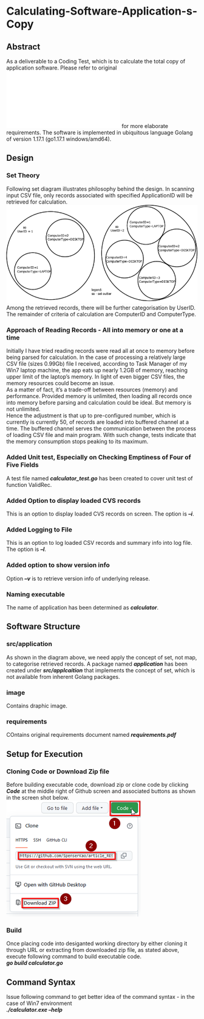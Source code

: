 # Calculating-Software-Application-s-Copy
## Abstract
As a deliverable to a Coding Test, which is to calculate the total copy of application software. Please refer to original ![requirements](requirements/requirements.pdf "requirements")  for more elaborate requirements. The software is implemented in ubiquitous language Golang of version 1.17.1 (go1.17.1 windows/amd64).

## Design
### Set Theory
Following set diagram illustrates philosophy behind the design. In scanning input CSV file, only records associated with specified ApplicationID will be retrieved for calculation.
![Set](image/set.png "Set") 
Among the retrieved records, there will be further categorisation by UserID. The remainder of criteria of calculation are ComputerID and ComputerType.

### Approach of Reading Records - All into memory or one at a time
Initially I have tried reading records were read all at once to memory before being parsed for calculation. In the case of processing a relatively large CSV file (sizes 0.99Gb) file I received, according to Task Manager of my Win7 laptop machine, the app eats up nearly 1.2GB of memory, reaching upper limit of the laptop’s memory. In light of even bigger CSV files, the memory resources could become an issue. <br/>
As a matter of fact, it’s a trade-off between resources (memory) and performance. Provided memory is unlimited, then loading all records once into memory before parsing and calculation could be ideal. But memory is not unlimited. <br/>
Hence the adjustment is that up to pre-configured number, which is currently is currently 50, of records are loaded into buffered channel at a time. The buffered channel serves the communication between the process of loading CSV file and main program. With such change, tests indicate that the memory consumption stops peaking to its maximum.

### Added Unit test, Especially on Checking Emptiness of Four of Five Fields
A test file named *__calculator_test.go__* has been created to cover unit test of function ValidRec.

### Added Option to display loaded CVS records
This is an option to display loaded CVS records on screen. The option is *__–i__*.

### Added Logging to File
This is an option to log loaded CSV records and summary info into log file. The option is *__–l__*.

### Added option to show version info
Option *__–v__* is to retrieve version info of underlying release.

### Naming executable
The name of application has been determined as *__calculator__*.

## Software Structure
### src/application
As shown in the diagram above, we need apply the concept of set, not map, to categorise retrieved records. A package named *__application__* has been created under *__src/applcaition__* that implements the concept of set, which is not available from inherent Golang packages.

### image
Contains draphic image.

### requirements
COntains original requirements document named *__requirements.pdf__*

## Setup for Execution
### Cloning Code or Download Zip file
Before building executable code, download zip or clone code by clicking *__Code__* at the middle right of Github screen and associated buttons as shown in the screen shot below. <br/>
![CloneCodeOrDownloadZip](image/CloneCodeOrDownloadZip.png "CloneCodeOrDownloadZip") 

### Build
Once placing code into desiganted working directory by either cloning it through URL or extracting from downloaded zip file, as stated above, execute following command to build executable code.<br/>
*__go build calculator.go__*

## Command Syntax
Issue following command to get better idea of the command syntax - in the case of Win7 environment<br/>
*__./calculator.exe –help__*
